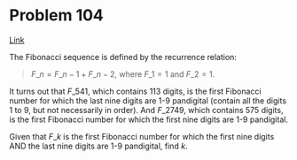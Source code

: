 # Problem 104

[Link](https://projecteuler.net/problem=104)

The Fibonacci sequence is defined by the recurrence relation:

> $F\_n = F\_{n - 1} + F\_{n - 2}$, where $F\_1 = 1$ and $F\_2 = 1$.

It turns out that $F\_{541}$, which contains $113$ digits, is the first Fibonacci number for which the last nine digits are $1$-$9$ pandigital (contain all the digits $1$ to $9$, but not necessarily in order). And $F\_{2749}$, which contains $575$ digits, is the first Fibonacci number for which the first nine digits are $1$-$9$ pandigital.

Given that $F\_k$ is the first Fibonacci number for which the first nine digits AND the last nine digits are $1$-$9$ pandigital, find $k$.